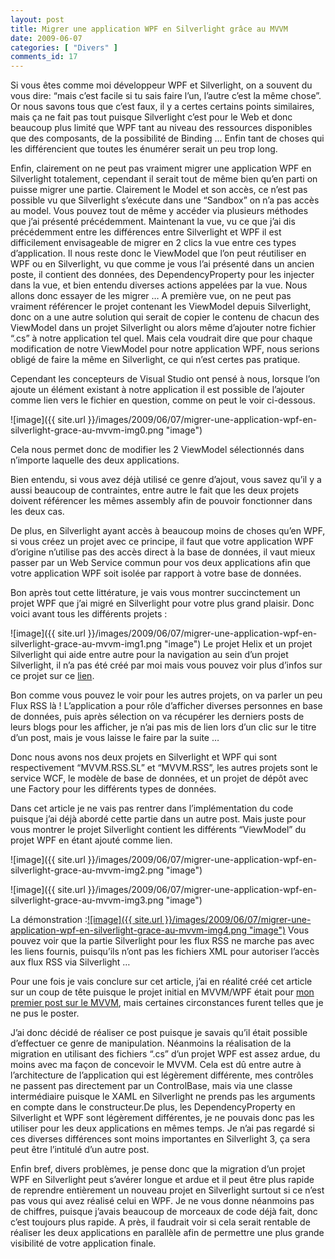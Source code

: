 ```yaml
---
layout: post
title: Migrer une application WPF en Silverlight grâce au MVVM
date: 2009-06-07
categories: [ "Divers" ]
comments_id: 17 
---
```


Si vous êtes comme moi développeur WPF et Silverlight, on a souvent du vous dire: “mais c’est facile si tu sais faire l’un, l’autre c’est la même chose”. Or nous savons tous que c’est faux, il y a certes certains points similaires, mais ça ne fait pas tout puisque Silverlight c’est pour le Web et donc beaucoup plus limité que WPF tant au niveau des ressources disponibles que des composants, de la possibilité de Binding … Enfin tant de choses qui les différencient que toutes les énumérer serait un peu trop long.

Enfin, clairement on ne peut pas vraiment migrer une application WPF en Silverlight totalement, cependant il serait tout de même bien qu’en parti on puisse migrer une partie. Clairement le Model et son accès, ce n’est pas possible vu que Silverlight s’exécute dans une “Sandbox” on n’a pas accès au model. Vous pouvez tout de même y accéder via plusieurs méthodes que j’ai présenté précédemment. Maintenant la vue, vu ce que j’ai dis précédemment entre les différences entre Silverlight et WPF il est difficilement envisageable de migrer en 2 clics la vue entre ces types d’application. Il nous reste donc le ViewModel que l’on peut réutiliser en WPF ou en Silverlight, vu que comme je vous l’ai présenté dans un ancien poste, il contient des données, des DependencyProperty pour les injecter dans la vue, et bien entendu diverses actions appelées par la vue. Nous allons donc essayer de les migrer … A première vue, on ne peut pas vraiment référencer le projet contenant les ViewModel depuis Silverlight, donc on a une autre solution qui serait de copier le contenu de chacun des ViewModel dans un projet Silverlight ou alors même d’ajouter notre fichier “.cs” à notre application tel quel. Mais cela voudrait dire que pour chaque modification de notre ViewModel pour notre application WPF, nous serions obligé de faire la même en Silverlight, ce qui n’est certes pas pratique.

Cependant les concepteurs de Visual Studio ont pensé à nous, lorsque l’on ajoute un élément existant à notre application il est possible de l’ajouter comme lien vers le fichier en question, comme on peut le voir ci-dessous.

![image]({{ site.url }}/images/2009/06/07/migrer-une-application-wpf-en-silverlight-grace-au-mvvm-img0.png "image")

Cela nous permet donc de modifier les 2 ViewModel sélectionnés dans n’importe laquelle des deux applications.

Bien entendu, si vous avez déjà utilisé ce genre d’ajout, vous savez qu’il y a aussi beaucoup de contraintes, entre autre le fait que les deux projets doivent référencer les mêmes assembly afin de pouvoir fonctionner dans les deux cas.

De plus, en Silverlight ayant accès à beaucoup moins de choses qu’en WPF, si vous créez un projet avec ce principe, il faut que votre application WPF d’origine n’utilise pas des accès direct à la base de données, il vaut mieux passer par un Web Service commun pour vos deux applications afin que votre application WPF soit isolée par rapport à votre base de données.

Bon après tout cette littérature, je vais vous montrer succinctement un projet WPF que j’ai migré en Silverlight pour votre plus grand plaisir. Donc voici avant tous les différents projets :

![image]({{ site.url }}/images/2009/06/07/migrer-une-application-wpf-en-silverlight-grace-au-mvvm-img1.png "image") Le projet Helix et un projet Silverlight qui aide entre autre pour la navigation au sein d’un projet Silverlight, il n’a pas été créé par moi mais vous pouvez voir plus d’infos sur ce projet sur ce [lien](http://blogs.msdn.com/dphill/archive/2008/10/07/silverlight-navigation-part-1.aspx).

Bon comme vous pouvez le voir pour les autres projets, on va parler un peu Flux RSS là ! L’application a pour rôle d’afficher diverses personnes en base de données, puis après sélection on va récupérer les derniers posts de leurs blogs pour les afficher, je n’ai pas mis de lien lors d’un clic sur le titre d’un post, mais je vous laisse le faire par la suite …

Donc nous avons nos deux projets en Silverlight et WPF qui sont respectivement “MVVM.RSS.SL” et “MVVM.RSS”, les autres projets sont le service WCF, le modèle de base de données, et un projet de dépôt avec une Factory pour les différents types de données.

Dans cet article je ne vais pas rentrer dans l’implémentation du code puisque j’ai déjà abordé cette partie dans un autre post. Mais juste pour vous montrer le projet Silverlight contient les différents “ViewModel” du projet WPF en étant ajouté comme lien.

![image]({{ site.url }}/images/2009/06/07/migrer-une-application-wpf-en-silverlight-grace-au-mvvm-img2.png "image")

![image]({{ site.url }}/images/2009/06/07/migrer-une-application-wpf-en-silverlight-grace-au-mvvm-img3.png "image")

La démonstration :[![image]({{ site.url }}/images/2009/06/07/migrer-une-application-wpf-en-silverlight-grace-au-mvvm-img4.png "image")](http://cid-27033cda87e10205.skydrive.live.com/self.aspx/Blog/MVVM.RSS.zip) Vous pouvez voir que la partie Silverlight pour les flux RSS ne marche pas avec les liens fournis, puisqu’ils n’ont pas les fichiers XML pour autoriser l’accès aux flux RSS via Silverlight …

Pour une fois je vais conclure sur cet article, j’ai en réalité créé cet article sur un coup de tête puisque le projet initial en MVVM/WPF était pour [mon premier post sur le MVVM](http://wilfriedwoivre.wordpress.com/2009/05/18/le-design-pattern-mvvm/), mais certaines circonstances furent telles que je ne pus le poster.

J’ai donc décidé de réaliser ce post puisque je savais qu’il était possible d’effectuer ce genre de manipulation. Néanmoins la réalisation de la migration en utilisant des fichiers “.cs” d’un projet WPF est assez ardue, du moins avec ma façon de concevoir le MVVM. Cela est dû entre autre à l’architecture de l’application qui est légèrement différente, mes contrôles ne passent pas directement par un ControlBase, mais via une classe intermédiaire puisque le XAML en Silverlight ne prends pas les arguments en compte dans le constructeur.De plus, les DependencyProperty en Silverlight et WPF sont légèrement différentes, je ne pouvais donc pas les utiliser pour les deux applications en mêmes temps. Je n’ai pas regardé si ces diverses différences sont moins importantes en Silverlight 3, ça sera peut être l’intitulé d’un autre post.

Enfin bref, divers problèmes, je pense donc que la migration d’un projet WPF en Silverlight peut s’avérer longue et ardue et il peut être plus rapide de reprendre entièrement un nouveau projet en Silverlight surtout si ce n’est pas vous qui avez réalisé celui en WPF. Je ne vous donne néanmoins pas de chiffres, puisque j’avais beaucoup de morceaux de code déjà fait, donc c’est toujours plus rapide. A près, il faudrait voir si cela serait rentable de réaliser les deux applications en parallèle afin de permettre une plus grande visibilité de votre application finale.
